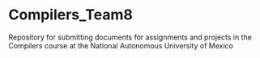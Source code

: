 # Compilers_Team8
Repository for submitting documents for assignments and projects in the Compilers course at the National Autonomous University of Mexico